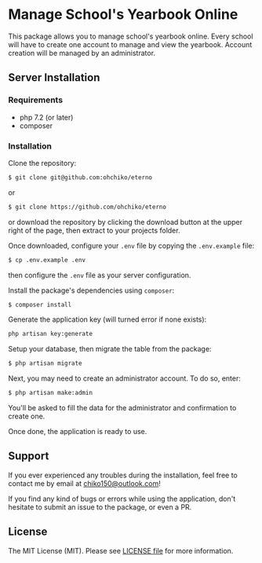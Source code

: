 # Manage School's Yearbook Online

This package allows you to manage school's yearbook online.
Every school will have to create one account to manage and view the yearbook.
Account creation will be managed by an administrator.


## Server Installation

### Requirements

* php 7.2 (or later)
* composer


### Installation

Clone the repository:

```sh
$ git clone git@github.com:ohchiko/eterno
```


or

```sh
$ git clone https://github.com/ohchiko/eterno
```


or download the repository by clicking the download button at the upper right of the page, then extract to your projects folder.


Once downloaded, configure your `.env` file by copying the `.env.example` file:

```sh
$ cp .env.example .env
```


then configure the `.env` file as your server configuration.


Install the package's dependencies using `composer`:

```sh
$ composer install
```


Generate the application key (will turned error if none exists):

```sh
php artisan key:generate
```


Setup your database, then migrate the table from the package:

```sh
$ php artisan migrate
```


Next, you may need to create an administrator account. To do so, enter:

```sh
$ php artisan make:admin
```


You'll be asked to fill the data for the administrator and confirmation to create one.


Once done, the application is ready to use.


## Support

If you ever experienced any troubles during the installation, feel free to contact me by email at [chiko150@outlook.com](mailto:chiko150@outlook.com)!

If you find any kind of bugs or errors while using the application, don't hesitate to submit an issue to the package, or even a PR.

## License

The MIT License (MIT). Please see [LICENSE file](LICENSE) for more information.

